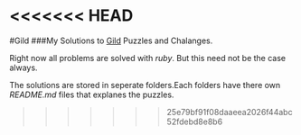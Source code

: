 <<<<<<< HEAD
=======
#Gild
###My Solutions to [Gild](http://www.gild.com) Puzzles and Chalanges.

Right now all problems are solved with *ruby*.
But this need not be the case always.


The solutions are stored in seperate folders.Each folders have there own *README.md* files that explanes the puzzles.
>>>>>>> 25e79bf91f08daaeea2026f44abc52fdebd8e8b6

